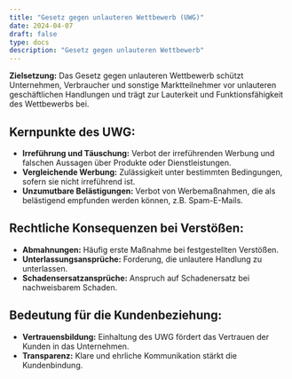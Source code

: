 ```yaml
---
title: "Gesetz gegen unlauteren Wettbewerb (UWG)"
date: 2024-04-07
draft: false
type: docs
description: "Gesetz gegen unlauteren Wettbewerb"
---
```


**Zielsetzung:** Das Gesetz gegen unlauteren Wettbewerb schützt Unternehmen, Verbraucher und sonstige Marktteilnehmer vor unlauteren geschäftlichen Handlungen und trägt zur Lauterkeit und Funktionsfähigkeit des Wettbewerbs bei.

## Kernpunkte des UWG:

- **Irreführung und Täuschung:** Verbot der irreführenden Werbung und falschen Aussagen über Produkte oder Dienstleistungen.
- **Vergleichende Werbung:** Zulässigkeit unter bestimmten Bedingungen, sofern sie nicht irreführend ist.
- **Unzumutbare Belästigungen:** Verbot von Werbemaßnahmen, die als belästigend empfunden werden können, z.B. Spam-E-Mails.

## Rechtliche Konsequenzen bei Verstößen:

- **Abmahnungen:** Häufig erste Maßnahme bei festgestellten Verstößen.
- **Unterlassungsansprüche:** Forderung, die unlautere Handlung zu unterlassen.
- **Schadensersatzansprüche:** Anspruch auf Schadenersatz bei nachweisbarem Schaden.

## Bedeutung für die Kundenbeziehung:

- **Vertrauensbildung:** Einhaltung des UWG fördert das Vertrauen der Kunden in das Unternehmen.
- **Transparenz:** Klare und ehrliche Kommunikation stärkt die Kundenbindung.
